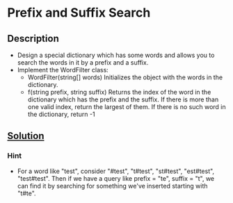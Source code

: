 # Prefix and Suffix Search

## Description

* Design a special dictionary which has some words and allows you to search the words in it by a prefix and a suffix.
* Implement the WordFilter class:
  * WordFilter(string[] words) Initializes the object with the words in the dictionary.
  * f(string prefix, string suffix) Returns the index of the word in the dictionary which has the prefix and the suffix. If there is more than one valid index, return the largest of them. If there is no such word in the dictionary, return -1

## [Solution](https://github.com/grandyang/leetcode/issues/745)

### Hint

* For a word like "test", consider "#test", "t#test", "st#test", "est#test", "test#test". Then if we have a query like prefix = "te", suffix = "t", we can find it by searching for something we've inserted starting with "t#te".
